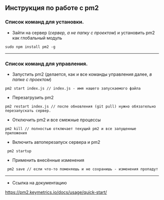 ## Инструкция по работе с pm2

### Список команд для установки.

- Зайти на сервер (_сервер, а не папку с проектом_) и установить pm2 как глобальный модуль
```
sudo npm install pm2 -g 
```

---

### Список команд для управления.


- Запустить pm2 (делается, как и все команды управления далее, _в папке с проектом_)
```
pm2 start index.js // index.js - имя нашего запускаемого файла
```


- Перезагрузить pm2
```
pm2 restart index.js // после обновления (git pull) нужно обязательно перезапускать сервер.
```


- Отключить pm2 и все смежные процессы
```
pm2 kill // полностью отключает текущий pm2 и все запущенные приложения
```


- Включить автоперезапуск сервера и pm2
```
 pm2 startup
```


- Применить внесённые изменения
```
 pm2 save // если что-то поменяешь и не сохранишь - изменения пропадут
```

---

- Ссылка на документацию

https://pm2.keymetrics.io/docs/usage/quick-start/
